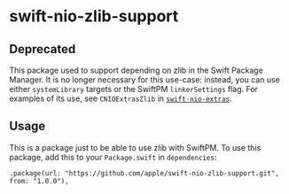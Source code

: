 # swift-nio-zlib-support

## Deprecated

This package used to support depending on zlib in the Swift Package Manager. It is no longer necessary for this use-case:
instead, you can use either `systemLibrary` targets or the SwiftPM `linkerSettings` flag. For examples of its use, see
`CNIOExtrasZlib` in [`swift-nio-extras`](https://github.com/apple/swift-nio-extras).

## Usage

This is a package just to be able to use zlib with SwiftPM.
To use this package, add this to your `Package.swift` in `dependencies`:

    .package(url: "https://github.com/apple/swift-nio-zlib-support.git", from: "1.0.0"),

